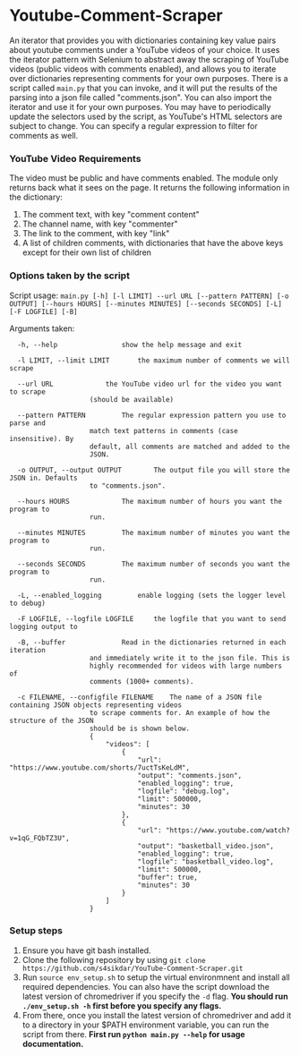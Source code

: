 # Youtube-Comment-Scraper
An iterator that provides you with dictionaries containing key value pairs about youtube comments under a YouTube videos of your choice. It uses the iterator pattern with Selenium to abstract away the scraping of YouTube videos (public videos with comments enabled), and allows you to iterate over dictionaries representing comments for your own purposes. There is a script called `main.py` that you can invoke, and it will put the results of the parsing into a json file called "comments.json". You can also import the iterator and use it for your own purposes. You may have to periodically update the selectors used by the script, as YouTube's HTML selectors are subject to change. You can specify a regular expression to filter for comments as well.
### YouTube Video Requirements
The video must be public and have comments enabled. The module only returns back what it sees on the page. It returns the following information in the dictionary:
1. The comment text, with key "comment content"
2. The channel name, with key "commenter"
3. The link to the comment, with key "link"
4. A list of children comments, with dictionaries that have the above keys except for their own list of children
### Options taken by the script
Script usage: `main.py [-h] [-l LIMIT] --url URL [--pattern PATTERN] [-o OUTPUT] [--hours HOURS] [--minutes MINUTES] [--seconds SECONDS] [-L] [-F LOGFILE] [-B]`

Arguments taken:
```
  -h, --help				show the help message and exit

  -l LIMIT, --limit LIMIT		the maximum number of comments we will scrape

  --url URL				the YouTube video url for the video you want to scrape
					(should be available)

  --pattern PATTERN			The regular expression pattern you use to parse and
					match text patterns in comments (case insensitive). By
					default, all comments are matched and added to the
					JSON.

  -o OUTPUT, --output OUTPUT		The output file you will store the JSON in. Defaults
					to "comments.json".

  --hours HOURS				The maximum number of hours you want the program to
					run.

  --minutes MINUTES			The maximum number of minutes you want the program to
					run.

  --seconds SECONDS			The maximum number of seconds you want the program to
					run.

  -L, --enabled_logging			enable logging (sets the logger level to debug)

  -F LOGFILE, --logfile	LOGFILE 	the logfile that you want to send logging output to

  -B, --buffer				Read in the dictionaries returned in each iteration
					and immediately write it to the json file. This is
					highly recommended for videos with large numbers of
					comments (1000+ comments).

  -c FILENAME, --configfile FILENAME	The name of a JSON file containing JSON objects representing videos
					to scrape comments for. An example of how the structure of the JSON
					should be is shown below.
					{
						"videos": [
							{
								"url": "https://www.youtube.com/shorts/7uctTsKeLdM",
								"output": "comments.json",
								"enabled_logging": true,
								"logfile": "debug.log",
								"limit": 500000,
								"minutes": 30
							},
							{
								"url": "https://www.youtube.com/watch?v=1qG_FQbTZ3U",
								"output": "basketball_video.json",
								"enabled_logging": true,
								"logfile": "basketball_video.log",
								"limit": 500000,
								"buffer": true,
								"minutes": 30
							}
						]
					}
```
### Setup steps
1. Ensure you have git bash installed.
2. Clone the following repository by using `git clone https://github.com/s4sikdar/YouTube-Comment-Scraper.git`
3. Run `source env_setup.sh` to setup the virtual environmnent and install all required dependencies. You can also have the script download the latest version of chromedriver if you specify the `-d` flag. **You should run `./env_setup.sh -h` first before you specify any flags.**
4. From there, once you install the latest version of chromedriver and add it to a directory in your $PATH environment variable, you can run the script from there. **First run **`python main.py --help`** for usage documentation.**
